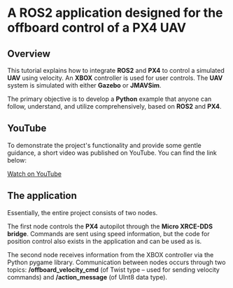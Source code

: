 # A ROS2 application designed for the offboard control of a PX4 UAV
## Overview
This tutorial explains how to integrate **ROS2** and **PX4** to control a simulated **UAV** using velocity. An **XBOX** controller is used for user controls. The **UAV** system is simulated with either **Gazebo** or **JMAVSim**.

The primary objective is to develop a **Python** example that anyone can follow, understand, and utilize comprehensively, based on **ROS2** and **PX4**.

## YouTube
To demonstrate the project's functionality and provide some gentle guidance, a short video was published on YouTube. You can find the link below:

[Watch on YouTube](https://youtu.be/__MgYtL8G18)

## The application
Essentially, the entire project consists of two nodes. 

The first node controls the **PX4** autopilot through the **Micro XRCE-DDS bridge**. Commands are sent using speed information, but the code for position control also exists in the application and can be used as is. 

The second node receives information from the XBOX controller via the Python pygame library. Communication between nodes occurs through two topics: __/offboard_velocity_cmd__ (of Twist type – used for sending velocity commands) and __/action_message__ (of UInt8 data type).
